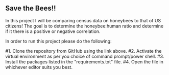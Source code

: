 ## Save the Bees!!


In this project I will be comparing census data on honeybees to that of US citizens! 
The goal is to determine the honeybee:human ratio and determine if it there is a positive or negative correlation.

In order to run this project please do the following:

#1. Clone the repository from GitHub using the link above. 
#2. Activate the virtual environment as per you choice of command prompt/power shell.
#3. Install the packages listed in the "requirements.txt" file.
#4. Open the file in whichever editor suits you best.